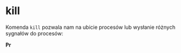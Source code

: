 # kill
Komenda `kill` pozwala nam na ubicie procesów lub wysłanie różnych sygnałów do procesów:

**Pr**